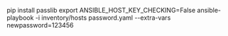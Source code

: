 pip install passlib
export ANSIBLE_HOST_KEY_CHECKING=False
ansible-playbook -i inventory/hosts password.yaml --extra-vars newpassword=123456